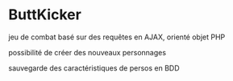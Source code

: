 # ButtKicker

jeu de combat basé sur des requêtes en AJAX, orienté objet PHP

possibilité de créer des nouveaux personnages

sauvegarde des caractéristiques de persos en BDD
